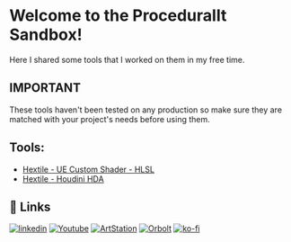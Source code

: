 
# Welcome to the ProceduralIt Sandbox!
Here I shared some tools that I worked on them in my free time.

## IMPORTANT
These tools haven't been tested on any production so make sure they are matched with your project's needs before using them. 



## Tools:
* [Hextile - UE Custom Shader - HLSL](https://github.com/proceduralit/PI_Sandbox/wiki/Hextile---UE-Custom-Shader---HLSL)
* [Hextile - Houdini HDA](https://github.com/proceduralit/PI_Sandbox/wiki/Hextile---Houdini-HDA)


## 🔗 Links
[![linkedin](https://img.shields.io/badge/linkedin-0A66C2?style=for-the-badge&logo=linkedin&logoColor=white)](https://www.linkedin.com/in/t-mohsen/)
[![Youtube](https://img.shields.io/badge/YOUTUBE-red?style=for-the-badge&logo=youtube&logoColor=white)](https://www.youtube.com/c/Proceduralit)
[![ArtStation](https://img.shields.io/badge/ARTSTATION-black?style=for-the-badge&logo=artstation&logoColor=blue)](https://mohsen-t.artstation.com)
[![Orbolt](https://img.shields.io/badge/-Orbolt-orange)](https://www.orbolt.com/user/144667532)
[![ko-fi](https://ko-fi.com/img/githubbutton_sm.svg)](https://ko-fi.com/X8X7IAKLZ)
